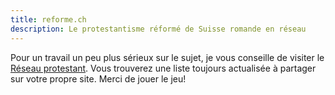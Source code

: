 ```yaml
---
title: reforme.ch
description: Le protestantisme réformé de Suisse romande en réseau
---
```


Pour un travail un peu plus sérieux sur le sujet, je vous conseille de visiter le [Réseau protestant](https://reseau-protestant.ch).
Vous trouverez une liste toujours actualisée à partager sur votre propre site. Merci de jouer le jeu!